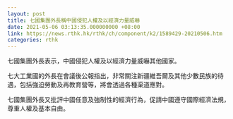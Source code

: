 ```yaml
---
layout: post
title: 七國集團外長稱中國侵犯人權及以經濟力量威嚇
date: 2021-05-06 03:13:35.000000000 +08:00
link: https://news.rthk.hk/rthk/ch/component/k2/1589429-20210506.htm
categories: rthk
---
```


七國集團外長表示，中國侵犯人權及以經濟力量威嚇其他國家。

七大工業國的外長在會議後公報指出，非常關注新疆維吾爾及其他少數民族的待遇，包括強迫勞動及再教育營等，將會透過各種渠道應對。

七國集團外長又批評中國任意及強制性的經濟行為，促請中國遵守國際經濟法規，尊重人權及基本自由。
